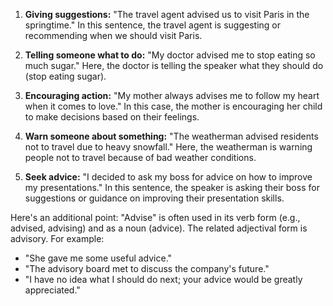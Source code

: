 1. **Giving suggestions:** "The travel agent advised us to visit Paris in the springtime."
   In this sentence, the travel agent is suggesting or recommending when we should visit Paris.

2. **Telling someone what to do:** "My doctor advised me to stop eating so much sugar."
   Here, the doctor is telling the speaker what they should do (stop eating sugar).

3. **Encouraging action:** "My mother always advises me to follow my heart when it comes to love."
   In this case, the mother is encouraging her child to make decisions based on their feelings.

4. **Warn someone about something:** "The weatherman advised residents not to travel due to heavy snowfall."
   Here, the weatherman is warning people not to travel because of bad weather conditions.

5. **Seek advice:** "I decided to ask my boss for advice on how to improve my presentations."
   In this sentence, the speaker is asking their boss for suggestions or guidance on improving their presentation skills.

Here's an additional point: "Advise" is often used in its verb form (e.g., advised, advising) and as a noun (advice). The related adjectival form is advisory. For example:
- "She gave me some useful advice."
- "The advisory board met to discuss the company's future."
- "I have no idea what I should do next; your advice would be greatly appreciated."